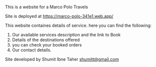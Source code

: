 This is a website for a Marco Polo Travels

Site is deployed at 
https://marco-polo-341e1.web.app/

This website containes details of service. here you can find the following:

1. Our available services description and the link to Book
2. Details of the destinations offered 
3. you can check your booked orders
4. Our contact details.

Site developed by 
Shumit Ibne Taher
shumitt@gmail.com 